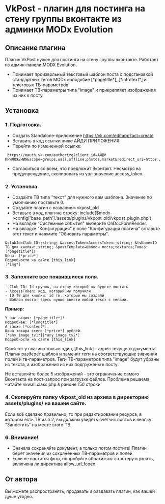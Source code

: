 # VkPost - плагин для постинга на стену группы вконтакте из админки MODx Evolution

## Описание плагина
Плагин VkPost нужен для постинга на стену группы вконтакте. Работает из админ-панели MODX Evolution.

- Понимает произвольный текстовый шаблон поста с подстановкой стандартных тегов MODx наподобие [\*pagetitle\*], [\*introtext\*] и текстовых ТВ-параметров.
- Понимает ТВ-параметры типа "image" и прикрепляет изображения из них к посту.

## Установка

### 1. Подготовка.

- Создать Standalone-приложение https://vk.com/editapp?act=create
- Вставить в код ссылки ниже АЙДИ ПРИЛОЖЕНИЯ. 
- Перейти по измененной ссылке:
```
 https://oauth.vk.com/authorize?client_id=АЙДИ ПРИЛОЖЕНИЯ&scope=groups,wall,offline,photos,market&redirect_uri=https://oauth.vk.com/blank.html&display=page&v=5.44&response_type=token
```
- Согласиться со всем, что предложит Вконтакт. Несмотря на предупреждение, скопировать из урл значение access_token.

### 2. Установка.

- Создайте ТВ типа "текст" для нужного вам шаблона. Значение по умолчанию поставьте 0.
- Создайте плагин с названием vkpost_old
- Вставьте в код плагина строку: include($modx->config['base_path'].'assets/plugins/vkpost_old/vkpost_plugin.php');
- На вкладке "Системные события" выберите OnDocFormRender.
- На вкладке "Конфигурация" в поле "Конфигурация плагина" вставьте этот текст и нажмите "Обновить параметры".

```
&clubId=Club ID:;string; &accessToken=AccessToken:;string; &tvName=ID ТВ для кнопки:;string; &postTemplate=Шаблон поста;textarea;Товар: [*pagetitle*]!
Цена: [*price*]
Подробности на сайте [this_link]
[*img*]
```
### 3. Заполните все появившиеся поля.
```
- Club ID: Id группы, на стену которой вы будете постить
- AccessToken: код, который мы получили
- ID ТВ для кнопки: id тв, который мы создали
- Шаблон поста: здесь нужно ввести любой текст с тегами.
```

**Пример:**
```
У нас акция: [*pagetitle*]!
Подробнее: [*longtitle*]
А также [*content*].
Цена товара всего [*price*] рублей.
[*any_image_tv1*][*any_image_tv2*]
Подробности на сайте [this_link]
```
Свой тег у плагина только один, [this_link] - адрес текущего документа.
Плагин разберёт шаблон и заменит теги на соответствующие значения полей и тв-параметров. Теги ТВ-параметров типа "image" будут убраны из текста, а изображения из них подгружены к посту.

Не вставляйте более 5 изображений - это ограничение самого Вконтакта на пост-запрос при загрузке файлов. Проблема решаема, читайте vkwall.class.php в районе 150 строки.

### 4. Cкопируйте папку vkpost_old из архива в директорию assets/plugins/ на вашем сайте.

Если всё сделано правильно, то при редактировании ресурса, в котором есть ТВ из п.2, вы должны увидеть счётчик постов и кнопку "Запостить" на месте этого ТВ.

### 6. Внимание! 
- Сначала сохраняйте документ, а только потом постите! Плагин берёт значения из сохранённых ТВ-параметров и полей.
- Если не постятся фото, попробуйте обратиться к хостеру и узнать, включена ли директива allow_url_fopen.

## От автора

Вы можете распространять, продавать и раздавать плагин, как вашей душе угодно.
